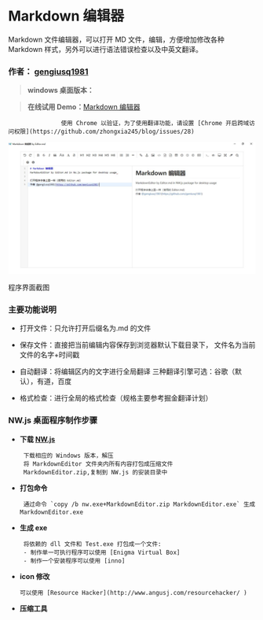 # Markdown 编辑器

Markdown 文件编辑器，可以打开 MD 文件，编辑，方便增加修改各种 Markdown 样式，另外可以进行语法错误检查以及中英文翻译。

### 作者： [gengiusq1981](https://github.com/geniusq1981)

> **windows 桌面版本：**

> **在线试用 Demo：**[Markdown 编辑器](https://translatetoolkit.github.io/MarkdownEditor/)

                   使用 Chrome 以验证，为了使用翻译功能，请设置 [Chrome 开启跨域访问权限](https://github.com/zhongxia245/blog/issues/28)

![](https://github.com/TranslateToolKit/MarkdownEditor/blob/master/readme/screenshot.JPG)

程序界面截图

### 主要功能说明
- 打开文件：只允许打开后缀名为.md 的文件

- 保存文件：直接把当前编辑内容保存到浏览器默认下载目录下，
   文件名为当前文件的名字+时间戳

- 自动翻译：将编辑区内的文字进行全局翻译
    三种翻译引擎可选：谷歌（默认），有道，百度

- 格式检查：进行全局的格式检查（规格主要参考掘金翻译计划）

### NW.js 桌面程序制作步骤

- **下载 [NW.js](https://nwjs.io/)**

       下载相应的 Windows 版本，解压
       将 MarkdownEditor 文件夹内所有内容打包成压缩文件
       MarkdownEditor.zip,复制到 NW.js 的安装目录中

- **打包命令**

       通过命令 `copy /b nw.exe+MarkdownEditor.zip MarkdownEditor.exe` 生成 MarkdownEditor.exe

- **生成 exe**

       将依赖的 dll 文件和 Test.exe 打包成一个文件:
       - 制作单一可执行程序可以使用 [Enigma Virtual Box]
       - 制作一个安装程序可以使用 [inno]

- **icon 修改**

      可以使用 [Resource Hacker](http://www.angusj.com/resourcehacker/ ) 

- **压缩工具**

